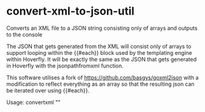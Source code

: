 # convert-xml-to-json-util
Converts an XML file to a JSON string consisting only of arrays and outputs to the console

The JSON that gets generated from the XML will consist only of arrays to support looping within the {{#each}} block used by the templating engine within Hoverfly. It will be exactly the same as the JSON that gets generated in Hoverfly with the jsonpathfromxml function.

This software utilises a fork of https://github.com/basgys/goxml2json with a modification to reflect everything as an array so that the resulting json can be iterated over using {{#each}}.

Usage: convertxml "<xml file>"
